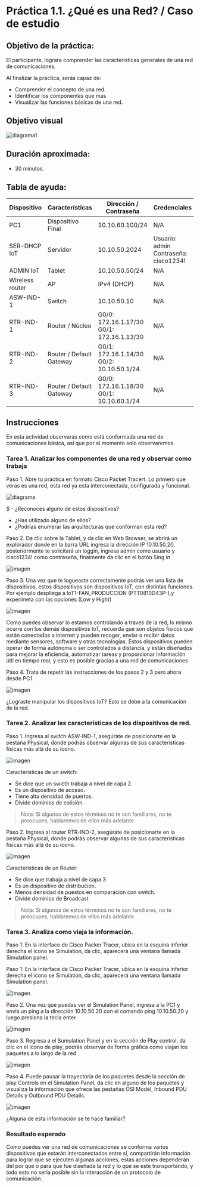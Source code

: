 # Práctica 1.1. ¿Qué es una Red? / Caso de estudio

## Objetivo de la práctica:
El participante, lograra comprender las características generales de una red de comunicaciones.  

Al finalizar la práctica, serás capaz de: 

- Comprender el concepto de una red.  
- Identificar los componentes que mas  
- Visualizar las funciones básicas de una red.  

## Objetivo visual 

![diagrama1](../Imagenes/Práctica1/1.png)

## Duración aproximada:
- 30 minutos.

## Tabla de ayuda:

| Dispositivo     | Características        | Dirección / Contraseña                              | Credenciales                            |
|-----------------|------------------------|-----------------------------------------------------|-----------------------------------------|
| PC1             | Dispositivo Final      | 10.10.60.100/24                                     | N/A                                     |
| SER-DHCP IoT    | Servidor               | 10.10.50.2024                                       | Usuario: admin<br>Contraseña: cisco1234! |
| ADMIN IoT       | Tablet                 | 10.10.50.50/24                                      | N/A                                     |
| Wireless router | AP                     | IPv4 (DHCP)                                         | N/A                                     |
| ASW-IND-1       | Switch                 | 10.10.50.10                                         | N/A                                     |
| RTR-IND-1       | Router / Núcleo        | G0/0: 172.16.1.17/30<br>G0/1: 172.16.1.13/30         | N/A                                     |
| RTR-IND-2       | Router / Default Gateway | G0/1: 172.16.1.14/30<br>G0/2: 10.10.50.1/24        | N/A                                     |
| RTR-IND-3       | Router / Default Gateway | G0/0: 172.16.1.18/30<br>G0/1: 10.10.60.1/24                               | N/A                                     |


## Instrucciones 

En esta actividad observaras como está conformada una red de comunicaciones básica, así que por el momento solo observaremos.

### Tarea 1. Analizar los componentes de una red y observar como trabaja 
Paso 1. Abre tu práctica en formato Cisco Packet Tracert. Lo primero que veras es una red, esta red ya esta interconectada, configurada y funcional.

![diagrama](../Imagenes/Práctica1/2.png)

$ -	¿Reconoces alguno de estos dispositivos?
-	¿Has utilizado alguno de ellos?
- ¿Podrías enumerar las arquitecturas que conforman esta red?

Paso 2. Da clic sobre la Tablet, y da clic en Web Browser, se abrirá un explorador donde en la barra URL ingresa la  dirección IP 10.10.50.20, posteriormente te solicitará un loggin, ingresa  admin como usuario y cisco1234! como contraseña, finalmente da clic en el botón Sing in

![imagen](../Imagenes/Práctica1/3.png)

Paso 3. Una vez que te logueaste correctamente podrás ver una lista de dispositivos, estos dispositivos son dispositivos IoT, con distintas funciones. Por ejemplo despliega a IoT1-FAN_PRODUCCION (PTT0810D43P-),y experimeta con las opciones (Low y Hight)

![imagen](../Imagenes/Práctica1/4.png)

Como puedes observar lo estamos controlando a través de la red, lo mismo ocurre con los demás dispositivos IoT, recuerda que son objetos físicos que están conectados a internet y pueden recoger, enviar o recibir datos mediante sensores, software y otras tecnologías. Estos dispositivos pueden operar de forma autónoma o ser controlados a distancia, y están diseñados para mejorar la eficiencia, automatizar tareas y proporcionar información útil en tiempo real, y esto es posible gracias a una red de comunicaciones

Paso 4. Trata de repetir las instrucciones de los pasos 2 y 3 pero ahora desde PC1.

![imagen](../Imagenes/Práctica1/5.png)

¿Lograste manipular los dispositivos IoT? Esto se debe a la comunicación de la red.

### Tarea 2. Analizar las características de los dispositivos de red.
Paso 1. Ingresa al switch ASW-IND-1, asegúrate de posicionarte en la pestaña Physical, donde podrás observar algunas de sus características físicas más allá de su icono.

![imagen](../Imagenes/Práctica1/6.png)

Características de un switch:
- Se dice que un  swicth trabaja a nivel de capa 2.
- Es un dispositivo de acceso.
- Tiene alta densidad de puertos.
- Divide dominios de colisión.

> Nota: Si algunos de estos términos no te son familiares, no te preocupes, hablaremos de ellos más adelante.

Paso 2. Ingresa al router RTR-IND-2, asegúrate de posicionarte en la pestaña Physical, donde podrás observar algunas de sus características físicas más allá de su icono.

![imagen](../Imagenes/Práctica1/11.png)

Características de un Router: 
- Se dice que trabaja a nivel de capa 3
- Es un dispositivo de distribución.
- Menos densidad de puestos en comparación con switch.
- Divide dominios de Broadcast 

> Nota: Si algunos de estos términos no te son familiares, no te preocupes, hablaremos de ellos más adelante.

### Tarea 3. Analiza como viaja la información.
Paso 1: En la interface de Cisco Packer Tracer, ubica en la esquina inferior derecha el icono se Simulation, da clic, aparecerá una ventana llamada Simulation panel.

Paso 1: En la interface de Cisco Packer Tracer, ubica en la esquina inferior derecha el icono se Simulation, da clic, aparecerá una ventana llamada Simulation panel.

![imagen](../Imagenes/Práctica1/7.png)

Paso 2. Una vez que puedas ver el Simulation Panel, ingresa a la PC1 y envía un ping a la dirección 10.10.50.20  con el comando ping 10.10.50.20 y luego presiona la tecla enter

![imagen](../Imagenes/Práctica1/8.png)

Paso 3. Regresa a el Sumulation Panel  y en la sección de Play control, da clic en el icono de play, podrás observar de forma gráfica como viajan los paquetes a lo largo de la red

![imagen](../Imagenes/Práctica1/9.png)

Paso 4. Puede pausar la trayectoria de los paquetes desde la sección de play Controls en el Simulation Panel, da clic en alguno de los paquetes y visualiza la información que ofrece  las pestañas OSI Model, Inbound PDU Details  y Outbound PDU Details.

![imagen](../Imagenes/Práctica1/10.png)

¿Alguna de esta información se te hace familiar?


### Resultado esperado
Como puedes ver una red de comunicaciones se conforma varios dispositivos que estarán interconectados entre sí, compartirán información para lograr que se ejecuten algunas acciones, estas acciones dependerán del por que o para que fue diseñada la red y lo que se este transportando, y todo esto no sería posible sin la interacción de un protocolo de comunicación. 
